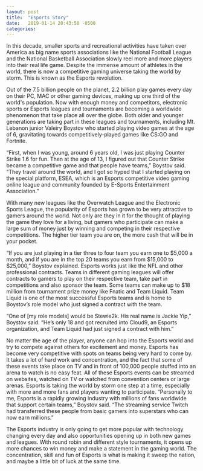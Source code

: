 ```yaml
---
layout: post
title:  "Esports Story"
date:   2019-01-14 20:43:50 -0500
categories: 
---
```

In this decade, smaller sports and recreational activities have taken over America as big name sports associations like the National Football League and the National Basketball Association slowly reel more and more players into their real life game. Despite the immense amount of athletes in the world, there is now a competitive gaming universe taking the world by storm. This is known as the Esports revolution.

Out of the 7.5 billion people on the planet, 2.2 billion play games every day on their PC, MAC or other gaming devices, making up one third of the world's population. Now with enough money and competitors, electronic sports or Esports leagues and tournaments are becoming a worldwide phenomenon that take place all over the globe. Both older and younger generations are taking part in these leagues and tournaments, including Mt. Lebanon junior Valeiry Boystov who started playing video games at the age of 6, gravitating towards competitively-played games like CS:GO and Fortnite.

“First, when I was young, around 6 years old, I was just playing Counter Strike 1.6 for fun. Then at the age of 13, I figured out that Counter Strike became a competitive game and that people have teams,” Boystov said. “They travel around the world, and I got so hyped that I started playing on the special platform, ESEA, which is an Esports competitive video gaming online league and community founded by E-Sports Entertainment Association.”

With many new leagues like the Overwatch League and the Electronic Sports League, the popularity of Esports has grown to be very attractive to gamers around the world. Not only are they in it for the thought of playing the game they love for a living, but gamers who participate can make a large sum of money just by winning and competing in their respective competitions. The higher tier team you are on, the more cash that will be in your pocket.

“If you are just playing in a tier three to four team you earn one to $5,000 a month, and if you are in the top 20 teams you earn from $15,000 to $25,000,” Boystov explained. 
Esports works just like the NFL and other professional contracts. Teams in different gaming leagues will offer contracts to gamers to play on their respective team, take part in competitions and also sponsor the team. Some teams can make up to $18 million from tournament prize money like Fnatic and Team Liquid. Team Liquid is one of the most successful Esports teams and is home to Boystov’s role model who just signed a contract with the team.

“One of [my role models] would be Stewie2k. His real name is Jackie Yip,” Boystov said. “He’s only 18 and got recruited into Cloud9, an Esports organization, and Team Liquid had just signed a contract with him.”

No matter the age of the player, anyone can hop into the Esports world and try to compete against others for excitement and money. Esports has become very competitive with spots on teams being very hard to come by. It takes a lot of hard work and concentration, and the fact that some of these events take place on TV and in front of 100,000 people stuffed into an arena to watch is no easy feat. All of these Esports events can be streamed on websites, watched on TV or watched from convention centers or large arenas. Esports is taking the world by storm one step at a time, especially with more and more fans and players wanting to participate.
“Personally to me, Esports is a rapidly growing industry with millions of fans worldwide that support certain teams,” Boystov said. “The streaming service Twitch had transferred these people from basic gamers into superstars who can now earn millions.”

The Esports industry is only going to get more popular with technology changing every day and also opportunities opening up in both new games and leagues. With round robin and different style tournaments, it opens up more chances to win money and make a statement in the gaming world. The concentration, skill and fun of Esports is what is making it sweep the nation, and maybe a little bit of luck at the same time.
